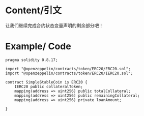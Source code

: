 # Content/引文

让我们继续完成合约状态变量声明的剩余部分吧！

# Example/ Code

```solidity
pragma solidity 0.8.17;

import "@openzeppelin/contracts/token/ERC20/ERC20.sol";
import "@openzeppelin/contracts/token/ERC20/IERC20.sol";

contract SimpleStableCoin is ERC20 {
    IERC20 public collateralToken;
    mapping(address => uint256) public totalCollateral;
    mapping(address => uint256) public remainingCollateral;
    mapping(address => uint256) private loanAmount;

}
```